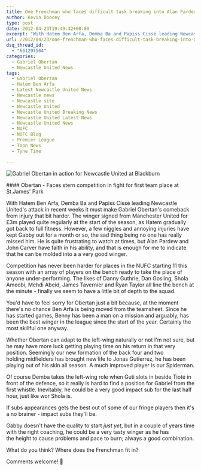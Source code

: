 ```yaml
---
title: One Frenchman who faces difficult task breaking into Alan Pardew’s starting 11
author: Kevin Doocey
type: post
date: 2012-04-23T19:49:32+00:00
excerpt: "With Hatem Ben Arfa, Demba Ba and Papiss Cissé leading Newcastle United's attack in recent weeks it must make Gabriel Obertan's comeback from injury that bit harder. The winger.."
url: /2012/04/23/one-frenchman-who-faces-difficult-task-breaking-into-alan-pardews-starting-11/
dsq_thread_id:
  - "661297564"
categories:
  - Gabriel Obertan
  - Newcastle United News
tags:
  - Gabriel Obertan
  - Hatem Ben Arfa
  - Latest Newcastle United News
  - Newcastle news
  - Newcastle site
  - Newcastle United
  - Newcastle United Breaking News
  - Newcastle United Latest News
  - Newcastle United News
  - NUFC
  - NUFC Blog
  - Premier League
  - Toon News
  - Tyne Time

---
```

![Gabriel Obertan in action for Newcastle United at Blackburn](https://www.tynetime.com/wp-content/uploads/2012/04/Gabriel-Obertan-Newcastle-United.jpg "Gabriel-Obertan-Newcastle-United")

#### Obertan - Faces stern competition in fight for first team place at St.James' Park

With Hatem Ben Arfa, Demba Ba and Papiss Cissé leading Newcastle United's attack in recent weeks it must make Gabriel Obertan's comeback from injury that bit harder. The winger signed from Manchester United for £3m played quite regularly at the start of the season, as Hatem gradually got back to full fitness. However, a few niggles and annoying injuries have kept Gabby out for a month or so, the sad thing being no one has really missed him. He is quite frustrating to watch at times, but  Alan Pardew and John Carver have faith in his ability, and that is enough for me to indicate that he can be molded into a a very good winger.

Competition has never been harder for places in the NUFC starting 11 this season with an array of players on the bench ready to take the place of anyone under-performing. The likes of Danny Guthrie, Dan Gosling, Shola Ameobi, Mehdi Abeid, James Tavernier and Ryan Taylor all line the bench at the minute - finally we seem to have a little bit of depth to the squad.

You'd have to feel sorry for Obertan just a bit because, at the moment there's no chance Ben Arfa is being moved from the teamsheet. Since he has started games, Benny has been a man on a mission and arguably, has been the best winger in the league since the start of the year. Certainly the most skillful one anyway.

Whether Obertan can adapt to the left-wing naturally or not I'm not sure, but he may have more luck getting playing time on his return in that very position. Seemingly our new formation of the back four and two holding midfielders has brought new life to Jonas Gutierrez, he has been playing out of his skin all season. A much improved player is our Spiderman.

Of course Demba takes the left-wing role when Guti slots in beside Tioté in front of the defence, so it really is hard to find a position for Gabriel from the first whistle. Inevitably, he could be a very good impact sub for the last half hour, just like wor Shola is.

If subs appearances gets the best out of some of our fringe players then it's a no brainer - impact subs they'll be.

Gabby doesn't have the quality to start _just yet_, but in a couple of years time with the right coaching, he could be a very tasty winger as he has the height to cause problems and pace to burn; always a good combination.

What do you think? Where does the Frenchman fit in?

Comments welcome! 🙂

